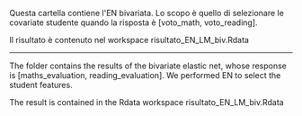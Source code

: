 Questa cartella contiene l'EN bivariata.
Lo scopo è quello di selezionare le covariate studente quando la risposta è [voto_math, voto_reading].

Il risultato è contenuto nel workspace risultato_EN_LM_biv.Rdata

----------------------------------------------
The folder contains the results of the bivariate elastic net, whose response is [maths_evaluation, reading_evaluation].
We performed EN to select the student features.

The result is contained in the Rdata workspace risultato_EN_LM_biv.Rdata
